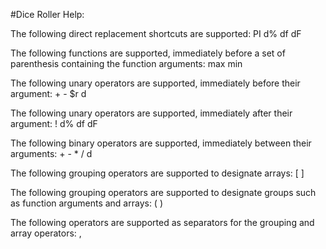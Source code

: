 #Dice Roller Help:

The following direct replacement shortcuts are supported:
PI d% df dF

The following functions are supported, immediately before a set of parenthesis containing the function arguments:
max min

The following unary operators are supported, immediately before their argument:
\+ \- $r d

The following unary operators are supported, immediately after their argument:
! d% df dF

The following binary operators are supported, immediately between their arguments:
\+ \- * / d

The following grouping operators are supported to designate arrays:
[ ]

The following grouping operators are supported to designate groups such as function arguments and arrays:
( )

The following operators are supported as separators for the grouping and array operators:
,